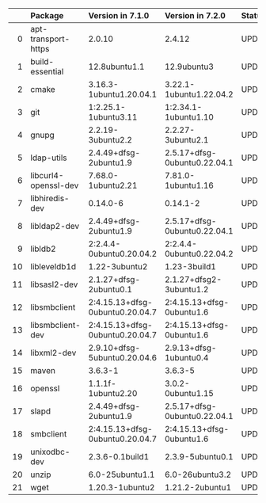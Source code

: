 <!-- markdown-link-check-disable -->

|    | Package              | Version in 7.1.0                | Version in 7.2.0             | Status   |
|---:|:---------------------|:--------------------------------|:-----------------------------|:---------|
|  0 | apt-transport-https  | 2.0.10                          | 2.4.12                       | UPDATED  |
|  1 | build-essential      | 12.8ubuntu1.1                   | 12.9ubuntu3                  | UPDATED  |
|  2 | cmake                | 3.16.3-1ubuntu1.20.04.1         | 3.22.1-1ubuntu1.22.04.2      | UPDATED  |
|  3 | git                  | 1:2.25.1-1ubuntu3.11            | 1:2.34.1-1ubuntu1.10         | UPDATED  |
|  4 | gnupg                | 2.2.19-3ubuntu2.2               | 2.2.27-3ubuntu2.1            | UPDATED  |
|  5 | ldap-utils           | 2.4.49+dfsg-2ubuntu1.9          | 2.5.17+dfsg-0ubuntu0.22.04.1 | UPDATED  |
|  6 | libcurl4-openssl-dev | 7.68.0-1ubuntu2.21              | 7.81.0-1ubuntu1.16           | UPDATED  |
|  7 | libhiredis-dev       | 0.14.0-6                        | 0.14.1-2                     | UPDATED  |
|  8 | libldap2-dev         | 2.4.49+dfsg-2ubuntu1.9          | 2.5.17+dfsg-0ubuntu0.22.04.1 | UPDATED  |
|  9 | libldb2              | 2:2.4.4-0ubuntu0.20.04.2        | 2:2.4.4-0ubuntu0.22.04.2     | UPDATED  |
| 10 | libleveldb1d         | 1.22-3ubuntu2                   | 1.23-3build1                 | UPDATED  |
| 11 | libsasl2-dev         | 2.1.27+dfsg-2ubuntu0.1          | 2.1.27+dfsg2-3ubuntu1.2      | UPDATED  |
| 12 | libsmbclient         | 2:4.15.13+dfsg-0ubuntu0.20.04.7 | 2:4.15.13+dfsg-0ubuntu1.6    | UPDATED  |
| 13 | libsmbclient-dev     | 2:4.15.13+dfsg-0ubuntu0.20.04.7 | 2:4.15.13+dfsg-0ubuntu1.6    | UPDATED  |
| 14 | libxml2-dev          | 2.9.10+dfsg-5ubuntu0.20.04.6    | 2.9.13+dfsg-1ubuntu0.4       | UPDATED  |
| 15 | maven                | 3.6.3-1                         | 3.6.3-5                      | UPDATED  |
| 16 | openssl              | 1.1.1f-1ubuntu2.20              | 3.0.2-0ubuntu1.15            | UPDATED  |
| 17 | slapd                | 2.4.49+dfsg-2ubuntu1.9          | 2.5.17+dfsg-0ubuntu0.22.04.1 | UPDATED  |
| 18 | smbclient            | 2:4.15.13+dfsg-0ubuntu0.20.04.7 | 2:4.15.13+dfsg-0ubuntu1.6    | UPDATED  |
| 19 | unixodbc-dev         | 2.3.6-0.1build1                 | 2.3.9-5ubuntu0.1             | UPDATED  |
| 20 | unzip                | 6.0-25ubuntu1.1                 | 6.0-26ubuntu3.2              | UPDATED  |
| 21 | wget                 | 1.20.3-1ubuntu2                 | 1.21.2-2ubuntu1              | UPDATED  |